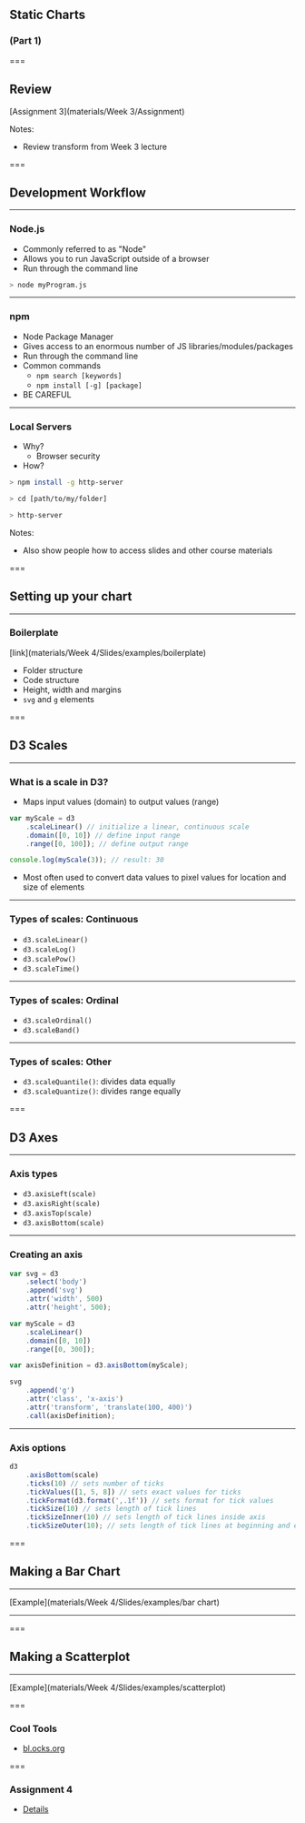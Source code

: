 ## Static Charts

### (Part 1)

===

## Review

[Assignment 3](materials/Week 3/Assignment)

Notes:

* Review transform from Week 3 lecture

===

## Development Workflow

---

### Node.js

* Commonly referred to as "Node"
* Allows you to run JavaScript outside of a browser
* Run through the command line

```bash
> node myProgram.js
```

---

### npm

* Node Package Manager
* Gives access to an enormous number of JS libraries/modules/packages
* Run through the command line
* Common commands
  * `npm search [keywords]`
  * `npm install [-g] [package]`
* BE CAREFUL

---

### Local Servers

* Why?
  * Browser security
* How?

```bash
> npm install -g http-server

> cd [path/to/my/folder]

> http-server
```

Notes:

* Also show people how to access slides and other course materials

===

## Setting up your chart

---

### Boilerplate

[link](materials/Week 4/Slides/examples/boilerplate)

* Folder structure
* Code structure
* Height, width and margins
* `svg` and `g` elements

===

## D3 Scales

---

### What is a scale in D3?

* Maps input values (domain) to output values (range)

```javascript
var myScale = d3
    .scaleLinear() // initialize a linear, continuous scale
    .domain([0, 10]) // define input range
    .range([0, 100]); // define output range

console.log(myScale(3)); // result: 30
```

* Most often used to convert data values to pixel values for location and size of elements

---

### Types of scales: Continuous

* `d3.scaleLinear()`
* `d3.scaleLog()`
* `d3.scalePow()`
* `d3.scaleTime()`

---

### Types of scales: Ordinal

* `d3.scaleOrdinal()`
* `d3.scaleBand()`

---

### Types of scales: Other

* `d3.scaleQuantile()`: divides data equally
* `d3.scaleQuantize()`: divides range equally

===

## D3 Axes

---

### Axis types

* `d3.axisLeft(scale)`
* `d3.axisRight(scale)`
* `d3.axisTop(scale)`
* `d3.axisBottom(scale)`

---

### Creating an axis

```javascript
var svg = d3
    .select('body')
    .append('svg')
    .attr('width', 500)
    .attr('height', 500);

var myScale = d3
    .scaleLinear()
    .domain([0, 10])
    .range([0, 300]);

var axisDefinition = d3.axisBottom(myScale);

svg
    .append('g')
    .attr('class', 'x-axis')
    .attr('transform', 'translate(100, 400)')
    .call(axisDefinition);
```

---

### Axis options

```javascript
d3
    .axisBottom(scale)
    .ticks(10) // sets number of ticks
    .tickValues([1, 5, 8]) // sets exact values for ticks
    .tickFormat(d3.format(',.1f')) // sets format for tick values
    .tickSize(10) // sets length of tick lines
    .tickSizeInner(10) // sets length of tick lines inside axis
    .tickSizeOuter(10); // sets length of tick lines at beginning and end of axis
```

===

## Making a Bar Chart

---

[Example](materials/Week 4/Slides/examples/bar chart)

---

===

## Making a Scatterplot

---

[Example](materials/Week 4/Slides/examples/scatterplot)

===

### Cool Tools

* [bl.ocks.org](https://bl.ocks.org/)

===

### Assignment 4

* [Details](https://github.com/linusmarco/d3-training/blob/master/src/materials/Week%204/Assignment/Assignment%204.md)
